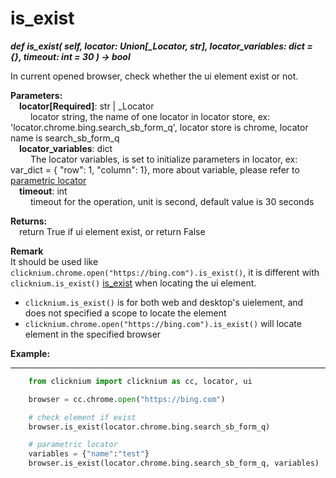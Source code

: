 # is_exist
***def is_exist(
        self,
        locator: Union[_Locator, str],
        locator_variables: dict = {},
        timeout: int = 30
    ) -> bool***  

In current opened browser, check whether the ui element exist or not.  

**Parameters:**  
    &emsp;**locator[Required]**: str | _Locator   
        &emsp;&emsp; locator string, the name of one locator in locator store, ex: 'locator.chrome.bing.search_sb_form_q', locator store is chrome, locator name is search_sb_form_q  
    &emsp;**locator_variables**: dict  
        &emsp;&emsp; The locator variables, is set to initialize parameters in locator, ex: var_dict = { "row": 1,  "column": 1}, more about variable, please refer to [parametric locator](/doc/api/python/parametric_locator.md)  
    &emsp;**timeout**: int  
        &emsp;&emsp; timeout for the operation, unit is second, default value is 30 seconds 

**Returns:**  
    &emsp;return True if ui element exist, or return False

**Remark**  
It should be used like `clicknium.chrome.open("https://bing.com").is_exist()`, it is different with `clicknium.is_exist()` [is_exist](./doc/api/python/is_exist.md) when locating the ui element.
- `clicknium.is_exist()` is for both web and desktop's uielement, and does not specified a scope to locate the element
- `clicknium.chrome.open("https://bing.com").is_exist()` will locate element in the specified browser

**Example:**
***
```python
    from clicknium import clicknium as cc, locator, ui

    browser = cc.chrome.open("https://bing.com")

    # check element if exist
    browser.is_exist(locator.chrome.bing.search_sb_form_q)

    # parametric locator
    variables = {"name":"test"}
    browser.is_exist(locator.chrome.bing.search_sb_form_q, variables)
```